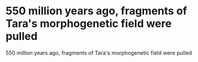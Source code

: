 # 550 million years ago, fragments of Tara's morphogenetic field were pulled

550 million years ago, fragments of Tara's morphogenetic field were pulled